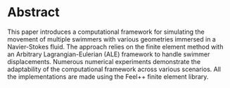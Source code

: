 # Abstract
This paper introduces a computational framework for simulating the movement of multiple swimmers with various geometries immersed in a Navier-Stokes fluid. 
The approach relies on the finite element method with an Arbitrary Lagrangian-Eulerian (ALE) framework to handle swimmer displacements. 
Numerous numerical experiments demonstrate the adaptability of the computational framework across various scenarios.
All the implementations are made using the Feel++ finite element library.
